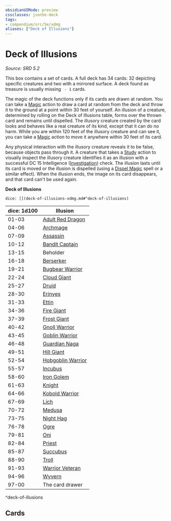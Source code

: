 ```yaml
---
obsidianUIMode: preview
cssclasses: json5e-deck
tags:
- compendium/src/5e/xdmg
aliases: ["Deck of Illusions"]
---
```

# Deck of Illusions
*Source: SRD 5.2*  

This box contains a set of cards. A full deck has 34 cards: 32 depicting specific creatures and two with a mirrored surface. A deck found as treasure is usually missing ` - 1` cards.

The magic of the deck functions only if its cards are drawn at random. You can take a [Magic](rules/actions.md#Magic) action to draw a card at random from the deck and throw it to the ground at a point within 30 feet of yourself. An illusion of a creature, determined by rolling on the Deck of Illusions table, forms over the thrown card and remains until dispelled. The illusory creature created by the card looks and behaves like a real creature of its kind, except that it can do no harm. While you are within 120 feet of the illusory creature and can see it, you can take a [Magic](rules/actions.md#Magic) action to move it anywhere within 30 feet of its card.

Any physical interaction with the illusory creature reveals it to be false, because objects pass through it. A creature that takes a [Study](rules/actions.md#Study) action to visually inspect the illusory creature identifies it as an illusion with a successful DC 15 Intelligence ([Investigation](rules/skills.md#Investigation)) check. The illusion lasts until its card is moved or the illusion is dispelled (using a [Dispel Magic](compendium/spells/dispel-magic-xphb.md) spell or a similar effect). When the illusion ends, the image on its card disappears, and that card can't be used again.

**Deck of Illusions**

`dice: [](deck-of-illusions-xdmg.md#^deck-of-illusions)`

| dice: 1d100 | Illusion |
|-------------|----------|
| 01-03 | [Adult Red Dragon](compendium/bestiary/dragon/adult-red-dragon-xmm.md) |
| 04-06 | [Archmage](compendium/bestiary/humanoid/archmage-xmm.md) |
| 07-09 | [Assassin](compendium/bestiary/humanoid/assassin-xmm.md) |
| 10-12 | [Bandit Captain](compendium/bestiary/humanoid/bandit-captain-xmm.md) |
| 13-15 | Beholder |
| 16-18 | [Berserker](compendium/bestiary/humanoid/berserker-xmm.md) |
| 19-21 | [Bugbear Warrior](compendium/bestiary/fey/bugbear-warrior-xmm.md) |
| 22-24 | [Cloud Giant](compendium/bestiary/giant/cloud-giant-xmm.md) |
| 25-27 | [Druid](compendium/bestiary/humanoid/druid-xmm.md) |
| 28-30 | [Erinyes](compendium/bestiary/fiend/erinyes-xmm.md) |
| 31-33 | [Ettin](compendium/bestiary/giant/ettin-xmm.md) |
| 34-36 | [Fire Giant](compendium/bestiary/giant/fire-giant-xmm.md) |
| 37-39 | [Frost Giant](compendium/bestiary/giant/frost-giant-xmm.md) |
| 40-42 | [Gnoll Warrior](compendium/bestiary/fiend/gnoll-warrior-xmm.md) |
| 43-45 | [Goblin Warrior](compendium/bestiary/fey/goblin-warrior-xmm.md) |
| 46-48 | [Guardian Naga](compendium/bestiary/celestial/guardian-naga-xmm.md) |
| 49-51 | [Hill Giant](compendium/bestiary/giant/hill-giant-xmm.md) |
| 52-54 | [Hobgoblin Warrior](compendium/bestiary/fey/hobgoblin-warrior-xmm.md) |
| 55-57 | [Incubus](compendium/bestiary/fiend/incubus-xmm.md) |
| 58-60 | [Iron Golem](compendium/bestiary/construct/iron-golem-xmm.md) |
| 61-63 | [Knight](compendium/bestiary/humanoid/knight-xmm.md) |
| 64-66 | [Kobold Warrior](compendium/bestiary/dragon/kobold-warrior-xmm.md) |
| 67-69 | [Lich](compendium/bestiary/undead/lich-xmm.md) |
| 70-72 | [Medusa](compendium/bestiary/monstrosity/medusa-xmm.md) |
| 73-75 | [Night Hag](compendium/bestiary/fiend/night-hag-xmm.md) |
| 76-78 | [Ogre](compendium/bestiary/giant/ogre-xmm.md) |
| 79-81 | [Oni](compendium/bestiary/fiend/oni-xmm.md) |
| 82-84 | [Priest](compendium/bestiary/humanoid/priest-xmm.md) |
| 85-87 | [Succubus](compendium/bestiary/fiend/succubus-xmm.md) |
| 88-90 | [Troll](compendium/bestiary/giant/troll-xmm.md) |
| 91-93 | [Warrior Veteran](compendium/bestiary/humanoid/warrior-veteran-xmm.md) |
| 94-96 | [Wyvern](compendium/bestiary/dragon/wyvern-xmm.md) |
| 97-00 | The card drawer |
^deck-of-illusions

## Cards